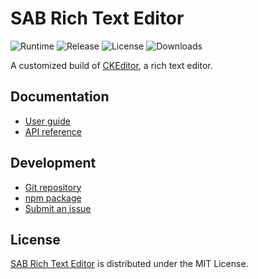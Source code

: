 # SAB Rich Text Editor
![Runtime](https://badgen.net/npm/node/@sab-international/rich-text-editor) ![Release](https://badgen.net/npm/v/@sab-international/rich-text-editor) ![License](https://badgen.net/npm/license/@sab-international/rich-text-editor) ![Downloads](https://badgen.net/npm/dt/@sab-international/rich-text-editor)

A customized build of [CKEditor](https://ckeditor.com/ckeditor-5), a rich text editor.

## Documentation
- [User guide](https://docs.sabcomputer.com/rich-text-editor)
- [API reference](https://api.sabcomputer.com/rich-text-editor)

## Development
- [Git repository](https://github.com/sab-international/rich-text-editor)
- [npm package](https://www.npmjs.com/package/@sab-international/rich-text-editor)
- [Submit an issue](https://github.com/sab-international/rich-text-editor/issues)

## License
[SAB Rich Text Editor](https://docs.sabcomputer.com/rich-text-editor) is distributed under the MIT License.
